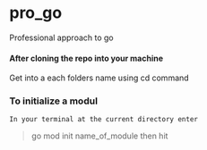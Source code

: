# pro_go

Professional approach to go

#### After cloning the repo into your machine

Get into a each folders name using cd command

### To initialize a modul
```
In your terminal at the current directory enter

```
> go mod init name_of_module then hit  
